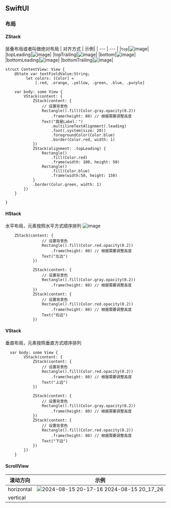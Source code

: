## SwiftUI
### 布局
#### ZStack
层叠布局或者叫做绝对布局
| 对齐方式 | 示例|
| --- | --- |
|`top`|![image](https://github.com/user-attachments/assets/8c066178-3d95-4078-8dc6-d25b472bea69)|
|topLeading|![image](https://github.com/user-attachments/assets/49be1e5b-5bf3-4fb0-9527-32bd1f967570)|
|topTrailing|![image](https://github.com/user-attachments/assets/9f3755aa-5d58-49d7-af7c-a0e5fa7dd278)|
|bottom|![image](https://github.com/user-attachments/assets/f3f07f32-5c66-476f-be8a-6484abf1eda8)|
|bottomLeading|![image](https://github.com/user-attachments/assets/a7414481-ff34-447f-9490-df00f54ef39e)|
|bottomTrailing|![image](https://github.com/user-attachments/assets/15b1fa69-7ead-4ad3-84c2-20109835ffd9)|

```
struct ContentView: View {
    @State var textFieldValue:String;
         let colors: [Color] =
             [.red, .orange, .yellow, .green, .blue, .purple]
    
    var body: some View {
        VStack(content: {
            ZStack(content: {
                // 设置背景色
                Rectangle().fill(Color.gray.opacity(0.2))
                    .frame(height: 80) // 根据需要调整高度
                Text("我是Label：")
                    .multilineTextAlignment(.leading)
                    .font(.system(size: 20))
                    .foregroundColor(Color.blue)
                    .border(Color.red, width: 1)
            })
            ZStack(alignment: .topLeading) {
                Rectangle()
                    .fill(Color.red)
                    .frame(width: 100, height: 50)
                Rectangle()
                    .fill(Color.blue)
                    .frame(width:50, height: 150)
            }
            .border(Color.green, width: 1)
        })
    }
    
}
```
#### HStack


水平布局，元素按照水平方式顺序排列
![image](https://github.com/user-attachments/assets/57ce119f-d948-4922-9e32-568018593cb8)


```
    ZStack(content: {
                // 设置背景色
                Rectangle().fill(Color.red.opacity(0.2))
                    .frame(height: 80) // 根据需要调整高度
                Text("左边")
            })
            
            ZStack(content: {
                // 设置背景色
                Rectangle().fill(Color.gray.opacity(0.2))
                    .frame(height: 80) // 根据需要调整高度
            })
            ZStack(content: {
                // 设置背景色
                Rectangle().fill(Color.red.opacity(0.2))
                    .frame(height: 80) // 根据需要调整高度
                Text("右边")
            })
```

#### VStack
垂直布局，元素按照垂直方式顺序排列


```
  var body: some View {
        VStack(content: {
            ZStack(content: {
                // 设置背景色
                Rectangle().fill(Color.red.opacity(0.2))
                    .frame(height: 80) // 根据需要调整高度
                Text("上边")
            })
            
            ZStack(content: {
                // 设置背景色
                Rectangle().fill(Color.gray.opacity(0.2))
                    .frame(height: 80) // 根据需要调整高度
            })
            ZStack(content: {
                // 设置背景色
                Rectangle().fill(Color.red.opacity(0.2))
                    .frame(height: 80) // 根据需要调整高度
                Text("下边")
            })
        })
    }
```

#### ScrollView

|滚动方向|示例|
|---|---|
|horizontal|![2024-08-15 20-17-16 2024-08-15 20_17_26](https://github.com/user-attachments/assets/4a3bc85d-8f2d-490c-923d-16e1f681eb6a)|
|vertical||



